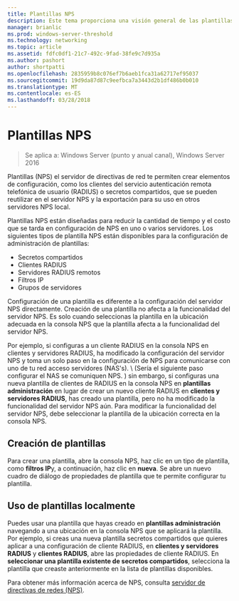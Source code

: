 ```yaml
---
title: Plantillas NPS
description: Este tema proporciona una visión general de las plantillas de servidor de directivas de red en Windows Server 2016.
manager: brianlic
ms.prod: windows-server-threshold
ms.technology: networking
ms.topic: article
ms.assetid: fdfc0df1-21c7-492c-9fad-38fe9c7d935a
ms.author: pashort
author: shortpatti
ms.openlocfilehash: 2835959b8c076ef7b6aeb1fca31a62717ef95037
ms.sourcegitcommit: 19d9da87d87c9eefbca7a3443d2b1df486b0b010
ms.translationtype: MT
ms.contentlocale: es-ES
ms.lasthandoff: 03/28/2018
---
```

# <a name="nps-templates"></a>Plantillas NPS

>Se aplica a: Windows Server (punto y anual canal), Windows Server 2016

Plantillas \(NPS\) el servidor de directivas de red te permiten crear elementos de configuración, como los clientes del servicio autenticación remota telefónica de usuario \(RADIUS\) o secretos compartidos, que se pueden reutilizar en el servidor NPS y la exportación para su uso en otros servidores NPS local.

Plantillas NPS están diseñadas para reducir la cantidad de tiempo y el costo que se tarda en configuración de NPS en uno o varios servidores. Los siguientes tipos de plantilla NPS están disponibles para la configuración de administración de plantillas:

- Secretos compartidos
- Clientes RADIUS
- Servidores RADIUS remotos
- Filtros IP
- Grupos de servidores

Configuración de una plantilla es diferente a la configuración del servidor NPS directamente. Creación de una plantilla no afecta a la funcionalidad del servidor NPS. Es solo cuando seleccionas la plantilla en la ubicación adecuada en la consola NPS que la plantilla afecta a la funcionalidad del servidor NPS. 

Por ejemplo, si configuras a un cliente RADIUS en la consola NPS en clientes y servidores RADIUS, ha modificado la configuración del servidor NPS y toma un solo paso en la configuración de NPS para comunicarse con uno de tu red acceso servidores \(NAS's\). \ (Sería el siguiente paso configurar el NAS se comuniquen NPS. \) sin embargo, si configuras una nueva plantilla de clientes de RADIUS en la consola NPS en **plantillas administración** en lugar de crear un nuevo cliente RADIUS en **clientes y servidores RADIUS**, has creado una plantilla, pero no ha modificado la funcionalidad del servidor NPS aún. Para modificar la funcionalidad del servidor NPS, debe seleccionar la plantilla de la ubicación correcta en la consola NPS.

## <a name="creating-templates"></a>Creación de plantillas

Para crear una plantilla, abre la consola NPS, haz clic en un tipo de plantilla, como **filtros IP**y, a continuación, haz clic en **nueva**. Se abre un nuevo cuadro de diálogo de propiedades de plantilla que te permite configurar tu plantilla.

## <a name="using-templates-locally"></a>Uso de plantillas localmente

Puedes usar una plantilla que hayas creado en **plantillas administración** navegando a una ubicación en la consola NPS que se aplicará la plantilla. Por ejemplo, si creas una nueva plantilla secretos compartidos que quieres aplicar a una configuración de cliente RADIUS, en **clientes y servidores RADIUS** y **clientes RADIUS**, abre las propiedades de cliente RADIUS. En **seleccionar una plantilla existente de secretos compartidos**, selecciona la plantilla que creaste anteriormente en la lista de plantillas disponibles.

Para obtener más información acerca de NPS, consulta [servidor de directivas de redes (NPS)](nps-top.md).
